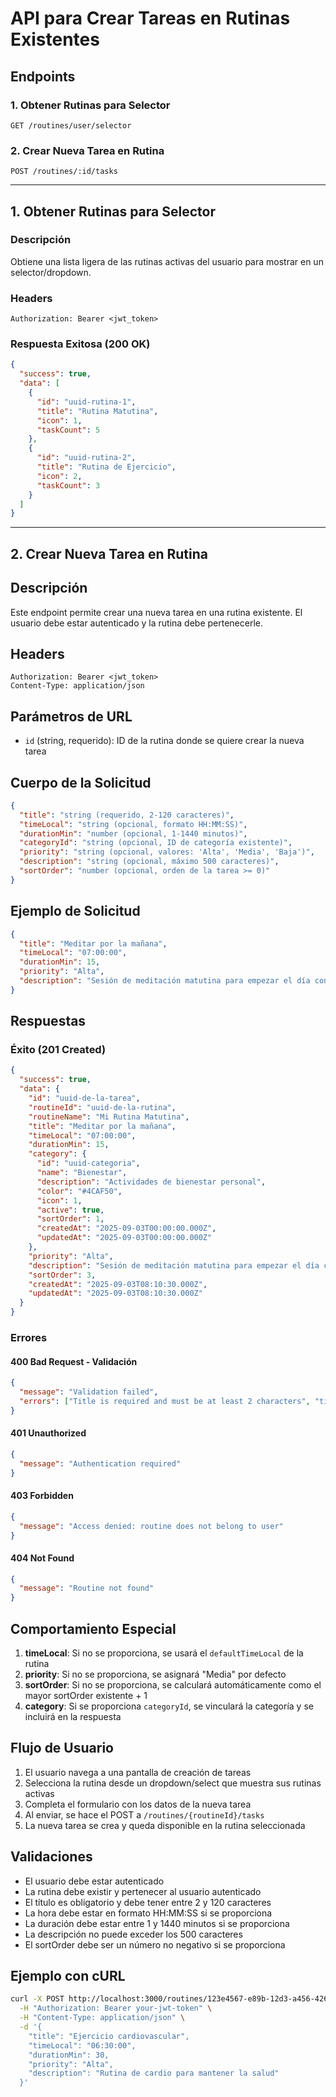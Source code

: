 # API para Crear Tareas en Rutinas Existentes

## Endpoints

### 1. Obtener Rutinas para Selector

`GET /routines/user/selector`

### 2. Crear Nueva Tarea en Rutina

`POST /routines/:id/tasks`

---

## 1. Obtener Rutinas para Selector

### Descripción

Obtiene una lista ligera de las rutinas activas del usuario para mostrar en un selector/dropdown.

### Headers

```
Authorization: Bearer <jwt_token>
```

### Respuesta Exitosa (200 OK)

```json
{
  "success": true,
  "data": [
    {
      "id": "uuid-rutina-1",
      "title": "Rutina Matutina",
      "icon": 1,
      "taskCount": 5
    },
    {
      "id": "uuid-rutina-2",
      "title": "Rutina de Ejercicio",
      "icon": 2,
      "taskCount": 3
    }
  ]
}
```

---

## 2. Crear Nueva Tarea en Rutina

## Descripción

Este endpoint permite crear una nueva tarea en una rutina existente. El usuario debe estar autenticado y la rutina debe pertenecerle.

## Headers

```
Authorization: Bearer <jwt_token>
Content-Type: application/json
```

## Parámetros de URL

- `id` (string, requerido): ID de la rutina donde se quiere crear la nueva tarea

## Cuerpo de la Solicitud

```json
{
  "title": "string (requerido, 2-120 caracteres)",
  "timeLocal": "string (opcional, formato HH:MM:SS)",
  "durationMin": "number (opcional, 1-1440 minutos)",
  "categoryId": "string (opcional, ID de categoría existente)",
  "priority": "string (opcional, valores: 'Alta', 'Media', 'Baja')",
  "description": "string (opcional, máximo 500 caracteres)",
  "sortOrder": "number (opcional, orden de la tarea >= 0)"
}
```

## Ejemplo de Solicitud

```json
{
  "title": "Meditar por la mañana",
  "timeLocal": "07:00:00",
  "durationMin": 15,
  "priority": "Alta",
  "description": "Sesión de meditación matutina para empezar el día con calma"
}
```

## Respuestas

### Éxito (201 Created)

```json
{
  "success": true,
  "data": {
    "id": "uuid-de-la-tarea",
    "routineId": "uuid-de-la-rutina",
    "routineName": "Mi Rutina Matutina",
    "title": "Meditar por la mañana",
    "timeLocal": "07:00:00",
    "durationMin": 15,
    "category": {
      "id": "uuid-categoria",
      "name": "Bienestar",
      "description": "Actividades de bienestar personal",
      "color": "#4CAF50",
      "icon": 1,
      "active": true,
      "sortOrder": 1,
      "createdAt": "2025-09-03T00:00:00.000Z",
      "updatedAt": "2025-09-03T00:00:00.000Z"
    },
    "priority": "Alta",
    "description": "Sesión de meditación matutina para empezar el día con calma",
    "sortOrder": 3,
    "createdAt": "2025-09-03T08:10:30.000Z",
    "updatedAt": "2025-09-03T08:10:30.000Z"
  }
}
```

### Errores

#### 400 Bad Request - Validación

```json
{
  "message": "Validation failed",
  "errors": ["Title is required and must be at least 2 characters", "timeLocal must be in HH:MM:SS format if provided"]
}
```

#### 401 Unauthorized

```json
{
  "message": "Authentication required"
}
```

#### 403 Forbidden

```json
{
  "message": "Access denied: routine does not belong to user"
}
```

#### 404 Not Found

```json
{
  "message": "Routine not found"
}
```

## Comportamiento Especial

1. **timeLocal**: Si no se proporciona, se usará el `defaultTimeLocal` de la rutina
2. **priority**: Si no se proporciona, se asignará "Media" por defecto
3. **sortOrder**: Si no se proporciona, se calculará automáticamente como el mayor sortOrder existente + 1
4. **category**: Si se proporciona `categoryId`, se vinculará la categoría y se incluirá en la respuesta

## Flujo de Usuario

1. El usuario navega a una pantalla de creación de tareas
2. Selecciona la rutina desde un dropdown/select que muestra sus rutinas activas
3. Completa el formulario con los datos de la nueva tarea
4. Al enviar, se hace el POST a `/routines/{routineId}/tasks`
5. La nueva tarea se crea y queda disponible en la rutina seleccionada

## Validaciones

- El usuario debe estar autenticado
- La rutina debe existir y pertenecer al usuario autenticado
- El título es obligatorio y debe tener entre 2 y 120 caracteres
- La hora debe estar en formato HH:MM:SS si se proporciona
- La duración debe estar entre 1 y 1440 minutos si se proporciona
- La descripción no puede exceder los 500 caracteres
- El sortOrder debe ser un número no negativo si se proporciona

## Ejemplo con cURL

```bash
curl -X POST http://localhost:3000/routines/123e4567-e89b-12d3-a456-426614174000/tasks \
  -H "Authorization: Bearer your-jwt-token" \
  -H "Content-Type: application/json" \
  -d '{
    "title": "Ejercicio cardiovascular",
    "timeLocal": "06:30:00",
    "durationMin": 30,
    "priority": "Alta",
    "description": "Rutina de cardio para mantener la salud"
  }'
```
